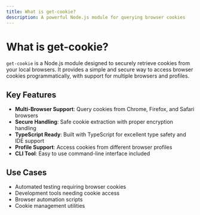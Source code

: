 ```yaml
---
title: What is get-cookie?
description: A powerful Node.js module for querying browser cookies
---
```


# What is get-cookie?

`get-cookie` is a Node.js module designed to securely retrieve cookies from your local browsers. It provides a simple and secure way to access browser cookies programmatically, with support for multiple browsers and profiles.

## Key Features

- **Multi-Browser Support**: Query cookies from Chrome, Firefox, and Safari browsers
- **Secure Handling**: Safe cookie extraction with proper encryption handling
- **TypeScript Ready**: Built with TypeScript for excellent type safety and IDE support
- **Profile Support**: Access cookies from different browser profiles
- **CLI Tool**: Easy to use command-line interface included

## Use Cases

- Automated testing requiring browser cookies
- Development tools needing cookie access
- Browser automation scripts
- Cookie management utilities

